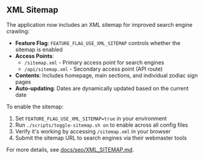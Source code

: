 ## XML Sitemap

The application now includes an XML sitemap for improved search engine crawling:

- **Feature Flag**: `FEATURE_FLAG_USE_XML_SITEMAP` controls whether the sitemap is enabled
- **Access Points**: 
  - `/sitemap.xml` - Primary access point for search engines
  - `/api/sitemap.xml` - Secondary access point (API route)
- **Contents**: Includes homepage, main sections, and individual zodiac sign pages
- **Auto-updating**: Dates are dynamically updated based on the current date

To enable the sitemap:
1. Set `FEATURE_FLAG_USE_XML_SITEMAP=true` in your environment
2. Run `./scripts/toggle-sitemap.sh on` to enable across all config files
3. Verify it's working by accessing `/sitemap.xml` in your browser
4. Submit the sitemap URL to search engines via their webmaster tools

For more details, see [docs/seo/XML_SITEMAP.md](./docs/seo/XML_SITEMAP.md). 